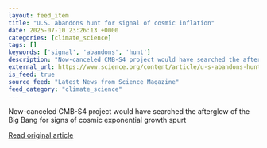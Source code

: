 ```yaml
---
layout: feed_item
title: "U.S. abandons hunt for signal of cosmic inflation"
date: 2025-07-10 23:26:13 +0000
categories: [climate_science]
tags: []
keywords: ['signal', 'abandons', 'hunt']
description: "Now-canceled CMB-S4 project would have searched the afterglow of the Big Bang for signs of cosmic exponential growth spurt"
external_url: https://www.science.org/content/article/u-s-abandons-hunt-signal-cosmic-inflation
is_feed: true
source_feed: "Latest News from Science Magazine"
feed_category: "climate_science"
---
```


Now-canceled CMB-S4 project would have searched the afterglow of the Big Bang for signs of cosmic exponential growth spurt

[Read original article](https://www.science.org/content/article/u-s-abandons-hunt-signal-cosmic-inflation)
